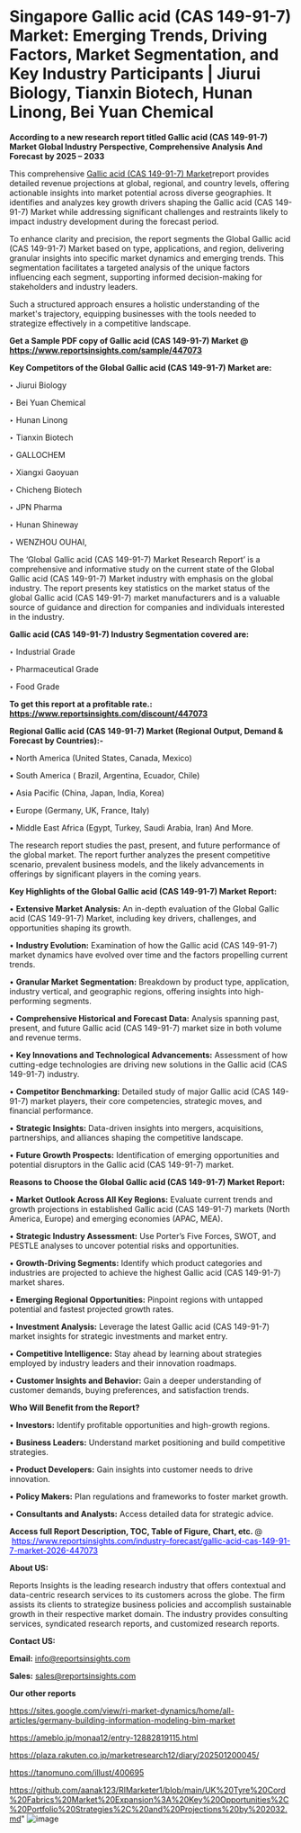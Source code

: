 # Singapore Gallic acid (CAS 149-91-7) Market: Emerging Trends, Driving Factors, Market Segmentation, and Key Industry Participants | Jiurui Biology, Tianxin Biotech, Hunan Linong, Bei Yuan Chemical

<strong>According to a new research report titled Gallic acid (CAS 149-91-7) Market Global Industry Perspective, Comprehensive Analysis And Forecast by 2025 – 2033</strong>

This comprehensive <a href=https://www.reportsinsights.com/sample/447073>Gallic acid (CAS 149-91-7) Market</a>report provides detailed revenue projections at global, regional, and country levels, offering actionable insights into market potential across diverse geographies. It identifies and analyzes key growth drivers shaping the Gallic acid (CAS 149-91-7) Market while addressing significant challenges and restraints likely to impact industry development during the forecast period.

To enhance clarity and precision, the report segments the Global Gallic acid (CAS 149-91-7) Market based on type, applications, and region, delivering granular insights into specific market dynamics and emerging trends. This segmentation facilitates a targeted analysis of the unique factors influencing each segment, supporting informed decision-making for stakeholders and industry leaders.

Such a structured approach ensures a holistic understanding of the market's trajectory, equipping businesses with the tools needed to strategize effectively in a competitive landscape.

<strong>Get a Sample PDF copy of Gallic acid (CAS 149-91-7) Market </strong><strong>@<a href=https://www.reportsinsights.com/sample/447073 style=color:#0000ff;> https://www.reportsinsights.com/sample/447073</a></strong></font>

<strong>Key Competitors of the Global Gallic acid (CAS 149-91-7) Market are:</strong>

‣ Jiurui Biology

‣ Bei Yuan Chemical

‣ Hunan Linong

‣ Tianxin Biotech

‣ GALLOCHEM

‣ Xiangxi Gaoyuan

‣ Chicheng Biotech

‣ JPN Pharma

‣ Hunan Shineway

‣ WENZHOU OUHAI,

The ‘Global Gallic acid (CAS 149-91-7) Market Research Report’ is a comprehensive and informative study on the current state of the Global Gallic acid (CAS 149-91-7) Market industry with emphasis on the global industry. The report presents key statistics on the market status of the global Gallic acid (CAS 149-91-7) market manufacturers and is a valuable source of guidance and direction for companies and individuals interested in the industry.

<strong>Gallic acid (CAS 149-91-7) Industry Segmentation covered are:</strong>

‣ Industrial Grade

‣ Pharmaceutical Grade

‣ Food Grade

<strong>To get this report at a profitable rate.: <a href=https://www.reportsinsights.com/discount/447073 style=color:#0000ff;>https://www.reportsinsights.com/discount/447073</a></strong></font>

<strong>Regional Gallic acid (CAS 149-91-7) Market (Regional Output, Demand &amp; Forecast by Countries):-</strong>

• North America (United States, Canada, Mexico)

• South America ( Brazil, Argentina, Ecuador, Chile)

• Asia Pacific (China, Japan, India, Korea)

• Europe (Germany, UK, France, Italy)

• Middle East Africa (Egypt, Turkey, Saudi Arabia, Iran) And More.

The research report studies the past, present, and future performance of the global market. The report further analyzes the present competitive scenario, prevalent business models, and the likely advancements in offerings by significant players in the coming years.

<strong>Key Highlights of the Global Gallic acid (CAS 149-91-7) Market Report:</strong>

• <strong>Extensive Market Analysis:</strong> An in-depth evaluation of the Global Gallic acid (CAS 149-91-7) Market, including key drivers, challenges, and opportunities shaping its growth.

• <strong>Industry Evolution:</strong> Examination of how the Gallic acid (CAS 149-91-7) market dynamics have evolved over time and the factors propelling current trends.

• <strong>Granular Market Segmentation:</strong> Breakdown by product type, application, industry vertical, and geographic regions, offering insights into high-performing segments.

• <strong>Comprehensive Historical and Forecast Data:</strong> Analysis spanning past, present, and future Gallic acid (CAS 149-91-7) market size in both volume and revenue terms.

• <strong>Key Innovations and Technological Advancements:</strong> Assessment of how cutting-edge technologies are driving new solutions in the Gallic acid (CAS 149-91-7) industry.

• <strong>Competitor Benchmarking:</strong> Detailed study of major Gallic acid (CAS 149-91-7) market players, their core competencies, strategic moves, and financial performance.

• <strong>Strategic Insights:</strong> Data-driven insights into mergers, acquisitions, partnerships, and alliances shaping the competitive landscape.

• <strong>Future Growth Prospects:</strong> Identification of emerging opportunities and potential disruptors in the Gallic acid (CAS 149-91-7) market.

<strong>Reasons to Choose the Global Gallic acid (CAS 149-91-7) Market Report:</strong>

• <strong>Market Outlook Across All Key Regions:</strong> Evaluate current trends and growth projections in established Gallic acid (CAS 149-91-7) markets (North America, Europe) and emerging economies (APAC, MEA).

• <strong>Strategic Industry Assessment:</strong> Use Porter’s Five Forces, SWOT, and PESTLE analyses to uncover potential risks and opportunities.

• <strong>Growth-Driving Segments:</strong> Identify which product categories and industries are projected to achieve the highest Gallic acid (CAS 149-91-7) market shares.

• <strong>Emerging Regional Opportunities:</strong> Pinpoint regions with untapped potential and fastest projected growth rates.

• <strong>Investment Analysis:</strong> Leverage the latest Gallic acid (CAS 149-91-7) market insights for strategic investments and market entry.

• <strong>Competitive Intelligence:</strong> Stay ahead by learning about strategies employed by industry leaders and their innovation roadmaps.

• <strong>Customer Insights and Behavior:</strong> Gain a deeper understanding of customer demands, buying preferences, and satisfaction trends.

<strong>Who Will Benefit from the Report?</strong>

• <strong>Investors:</strong> Identify profitable opportunities and high-growth regions.

• <strong>Business Leaders:</strong> Understand market positioning and build competitive strategies.

• <strong>Product Developers:</strong> Gain insights into customer needs to drive innovation.

• <strong>Policy Makers:</strong> Plan regulations and frameworks to foster market growth.

• <strong>Consultants and Analysts:</strong> Access detailed data for strategic advice.
</ul>
<strong>Access full Report Description, TOC, Table of Figure, Chart, etc. </strong>@  <a href=https://www.reportsinsights.com/industry-forecast/gallic-acid-cas-149-91-7-market-2026-447073 style=color:#0000ff;>https://www.reportsinsights.com/industry-forecast/gallic-acid-cas-149-91-7-market-2026-447073</a></font>

<strong><strong>About US</strong>:</strong>

Reports Insights is the leading research industry that offers contextual and data-centric research services to its customers across the globe. The firm assists its clients to strategize business policies and accomplish sustainable growth in their respective market domain. The industry provides consulting services, syndicated research reports, and customized research reports.

<strong>Contact US:</strong>

<p class=""""><b>Email:</b> <a href=mailto:info@reportsinsights.com>info@reportsinsights.com</a></p>
<p class=""""><b>Sales:</b> <a href=mailto:sales@reportsinsights.com>sales@reportsinsights.com</a></p>

<strong>Our other reports</strong>

<a href=https://sites.google.com/view/ri-market-dynamics/home/all-articles/germany-building-information-modeling-bim-market>https://sites.google.com/view/ri-market-dynamics/home/all-articles/germany-building-information-modeling-bim-market</a>

<a href=https://ameblo.jp/monaa12/entry-12882819115.html>https://ameblo.jp/monaa12/entry-12882819115.html</a>

<a href=https://plaza.rakuten.co.jp/marketresearch12/diary/202501200045/>https://plaza.rakuten.co.jp/marketresearch12/diary/202501200045/</a>

<a href=https://tanomuno.com/illust/400695>https://tanomuno.com/illust/400695</a>

<a href=https://github.com/aanak123/RIMarketer1/blob/main/UK%20Tyre%20Cord%20Fabrics%20Market%20Expansion%3A%20Key%20Opportunities%2C%20Portfolio%20Strategies%2C%20and%20Projections%20by%202032.md>https://github.com/aanak123/RIMarketer1/blob/main/UK%20Tyre%20Cord%20Fabrics%20Market%20Expansion%3A%20Key%20Opportunities%2C%20Portfolio%20Strategies%2C%20and%20Projections%20by%202032.md</a>"
![image](https://github.com/user-attachments/assets/2564394b-81e3-4e26-b75c-3c65f71b02ff)
